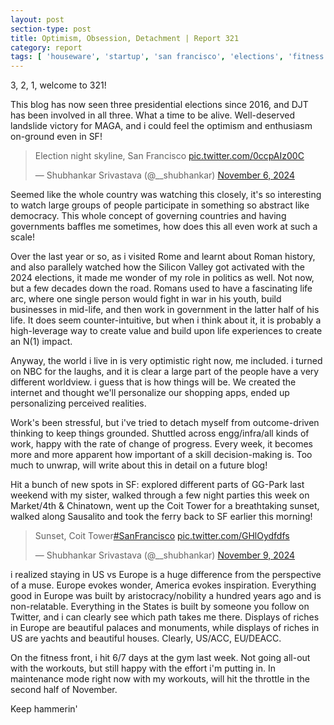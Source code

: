 ```yaml
---
layout: post
section-type: post
title: Optimism, Obsession, Detachment | Report 321
category: report
tags: [ 'houseware', 'startup', 'san francisco', 'elections', 'fitness' ]
---
```


3, 2, 1, welcome to 321!

This blog has now seen three presidential elections since 2016, and DJT has been involved in all three. What a time to be alive. Well-deserved landslide victory for MAGA, and i could feel the optimism and enthusiasm on-ground even in SF! 

<blockquote class="twitter-tweet" data-media-max-width="560"><p lang="en" dir="ltr">Election night skyline, San Francisco <a href="https://t.co/0ccpAIz00C">pic.twitter.com/0ccpAIz00C</a></p>&mdash; Shubhankar Srivastava (@__shubhankar) <a href="https://twitter.com/__shubhankar/status/1854035894912893173?ref_src=twsrc%5Etfw">November 6, 2024</a></blockquote> <script async src="https://platform.twitter.com/widgets.js" charset="utf-8"></script>

Seemed like the whole country was watching this closely, it's so interesting to watch large groups of people participate in something so abstract like democracy. This whole concept of governing countries and having governments baffles me sometimes, how does this all even work at such a scale!

Over the last year or so, as i visited Rome and learnt about Roman history, and also parallely watched how the Silicon Valley got activated with the 2024 elections, it made me wonder of my role in politics as well. Not now, but a few decades down the road. Romans used to have a fascinating life arc, where one single person would fight in war in his youth, build businesses in mid-life, and then work in government in the latter half of his life. It does seem counter-intuitive, but when i think about it, it is probably a high-leverage way to create value and build upon life experiences to create an N(1) impact.

Anyway, the world i live in is very optimistic right now, me included. i turned on NBC for the laughs, and it is clear a large part of the people have a very different worldview. i guess that is how things will be. We created the internet and thought we'll personalize our shopping apps, ended up personalizing perceived realities.

Work's been stressful, but i've tried to detach myself from outcome-driven thinking to keep things grounded. Shuttled across engg/infra/all kinds of work, happy with the rate of change of progress. Every week, it becomes more and more apparent how important of a skill decision-making  is. Too much to unwrap, will write about this in detail on a future blog!

Hit a bunch of new spots in SF: explored different parts of GG-Park last weekend with my sister, walked through a few night parties this week on Market/4th & Chinatown, went up the Coit Tower for a breathtaking sunset, walked along Sausalito and took the ferry back to SF earlier this morning!

<blockquote class="twitter-tweet" data-media-max-width="560"><p lang="en" dir="ltr">Sunset, Coit Tower<a href="https://twitter.com/hashtag/SanFrancisco?src=hash&amp;ref_src=twsrc%5Etfw">#SanFrancisco</a> <a href="https://t.co/GHlOydfdfs">pic.twitter.com/GHlOydfdfs</a></p>&mdash; Shubhankar Srivastava (@__shubhankar) <a href="https://twitter.com/__shubhankar/status/1855260607567802402?ref_src=twsrc%5Etfw">November 9, 2024</a></blockquote> <script async src="https://platform.twitter.com/widgets.js" charset="utf-8"></script>

i realized staying in US vs Europe is a huge difference from the perspective of a muse. Europe evokes wonder, America evokes inspiration. Everything good in Europe was built by aristocracy/nobility a hundred years ago and is non-relatable. Everything in the States is built by someone you follow on Twitter, and i can clearly see which path takes me there. Displays of riches in Europe are beautiful palaces and monuments, while displays of riches in US are yachts and beautiful houses. Clearly, US/ACC, EU/DEACC.

On the fitness front, i hit 6/7 days at the gym last week. Not going all-out with the workouts, but still happy with the effort i'm putting in. In maintenance mode right now with my workouts, will hit the throttle in the second half of November.

Keep hammerin'